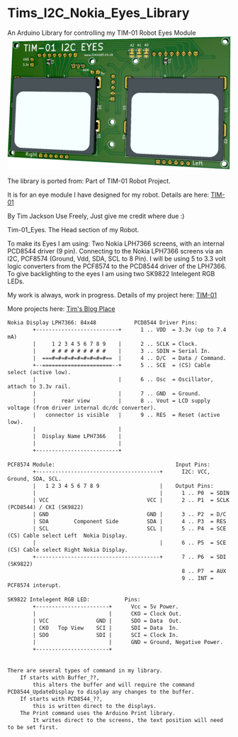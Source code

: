 # Tims_I2C_Nokia_Eyes_Library
An Arduino Library for controlling my TIM-01 Robot Eyes Module
![Front](./Images/TIM-01_Eyes_Front_Github.png)

The library is ported from:
Part of TIM-01 Robot Project.

It is for an eye module I have designed for my robot.
Details are here: [TIM-01](https://robot-tim01.blogspot.com/2021/02/eyes.html)


By Tim Jackson
Use Freely, Just give me credit where due :)

Tim-01_Eyes.
The Head section of my Robot.

To make its Eyes I am using:
Two Nokia LPH7366 screens, with an internal PCD8544 driver (9 pin).
Connecting to the Nokia LPH7366 screens via an I2C, PCF8574 (Ground, Vdd, SDA, SCL to 8 Pin).
I will be using 5 to 3.3 volt logic converters from the PCF8574 to the PCD8544 driver of the LPH7366.
To give backlighting to the eyes I am using two SK9822 Intelegent RGB LEDs.

My work is always, work in progress.
Details of my project here: [TIM-01](https://robot-tim01.blogspot.com/2020/04/robot-tim-01.html)

More projects here: [Tim's Blog Place](https://timsblogplace.blogspot.com/2018/07/blog-post.html)


    Nokia Display LPH7366: 84x48            PCD8544 Driver Pins:
            +--------------------------+      1 .. VDD  = 3.3v (up to 7.4 mA)
            |     1 2 3 4 5 6 7 8 9    |      2 .. SCLK = Clock.
            |     # # # # # # # # #    |      3 .. SDIN = Serial In.
            |  ===#=#=#=#=#=#=#=#=#==  |      4 .. D/C  = Data / Command.
            +--======================--+      5 .. SCE  = (CS) Cable select (active low).
            |                          |      6 .. Osc  = Oscillator, attach to 3.3v rail.
            |                          |      7 .. GND  = Ground.
            |        rear view         |      8 .. Vout = LCD supply voltage (from driver internal dc/dc converter).
            |   connector is visible   |      9 .. RES  = Reset (active low).
            |                          |    
            |  Display Name LPH7366    |    
            |                          |
            +--------------------------+
    
    PCF8574 Module:                                      Input Pins:
            +---------------------------------------+      I2C: VCC, Ground, SDA, SCL.	
            |   1 2 3 4 5 6 7 8 9                   |    Output Pins:	
            |                                       |      1 .. P0  = SDIN	
            | VCC                               VCC |      2 .. P1  = SCLK   (PCD8544) / CKI (SK9822)  
            | GND                               GND |      3 .. P2  = D/C  
            | SDA        Component Side         SDA |      4 .. P3  = RES  
            | SCL                               SCL |      5 .. P4  = SCE    (CS) Cable select Left  Nokia Display.  
            |                                       |      6 .. P5  = SCE    (CS) Cable select Right Nokia Display.  
            +---------------------------------------+      7 .. P6  = SDI    (SK9822)  
                                                           8 .. P7  = AUX  
                                                           9 .. INT = PCF8574 interupt.  
                                                        
    SK9822 Intelegent RGB LED:           Pins:
            +-----------------------+      Vcc = 5v Power.
            |                       |      CKO = Clock Out.	
            | VCC               GND |      SDO = Data  Out.	
            | CKO   Top View    SCI |      SDI = Data  In.	
            | SDO               SDI |      SCI = Clock In.	
            |                       |      GND = Ground, Negative Power.	
            +-----------------------+
    
    
    There are several types of command in my library.
    	If starts with Buffer_??,
    		this alters the buffer and will require the command PCD8544_UpdateDisplay to display any changes to the buffer.
    	If starts with PCD8544_??,
    		this is written direct to the displays.
    	The Print command uses the Arduino Print library.
    		It writes direct to the screens, the text position will need to be set first.
    